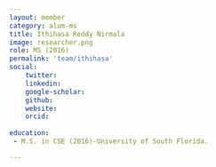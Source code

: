 ```yaml
---
layout: member
category: alum-ms
title: Ithihasa Reddy Nirmala
image: researcher.png
role: MS (2016)
permalink: 'team/ithihasa'
social:
    twitter: 
    linkedin: 
    google-scholar: 
    github: 
    website:
    orcid: 
    
education:
 - M.S. in CSE (2016)-University of South Florida.

---
```

